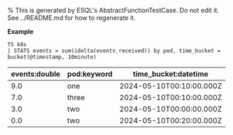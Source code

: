 % This is generated by ESQL's AbstractFunctionTestCase. Do not edit it. See ../README.md for how to regenerate it.

**Example**

```esql
TS k8s
| STATS events = sum(idelta(events_received)) by pod, time_bucket = bucket(@timestamp, 10minute)
```

| events:double | pod:keyword | time_bucket:datetime |
| --- | --- | --- |
| 9.0 | one | 2024-05-10T00:10:00.000Z |
| 7.0 | three | 2024-05-10T00:10:00.000Z |
| 3.0 | two | 2024-05-10T00:00:00.000Z |
| 0.0 | two | 2024-05-10T00:20:00.000Z |


